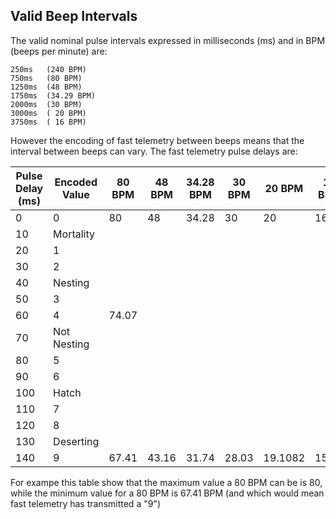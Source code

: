 ## Valid Beep Intervals

The valid nominal pulse intervals expressed in milliseconds (ms) and in BPM (beeps per minute) are:

    250ms   (240 BPM)
    750ms   (80 BPM) 
    1250ms  (48 BPM)
    1750ms  (34.29 BPM)
    2000ms  (30 BPM) 
    3000ms  ( 20 BPM)
    3750ms  ( 16 BPM)

However the encoding of fast telemetry between beeps means that the interval between beeps can vary. The fast telemetry pulse delays are:

| Pulse Delay (ms) | Encoded Value | 80 BPM | 48 BPM | 34.28 BPM | 30 BPM | 20 BPM | 16 BPM |
|------------------|---------------|--------|--------|-----------|--------|--------|--------|
| 0 | 0 | 80 | 48 |34.28 | 30 | 20 | 16 |
| 10 | Mortality |
| 20 | 1 |
| 30 | 2 |
| 40 | Nesting |
| 50 | 3 |
| 60 | 4 | 74.07
| 70 | Not Nesting |
| 80 | 5 | 
| 90 | 6 |
| 100 | Hatch | 
| 110 | 7 | 
| 120 | 8 |
| 130 | Deserting | 
| 140 | 9 | 67.41 | 43.16 | 31.74 | 28.03 | 19.1082 | 15.42 |

For exampe this table show that the maximum value a 80 BPM can be is 80, while the minimum value for a 80 BPM is 67.41 BPM (and which would mean fast telemetry has transmitted a "9")
